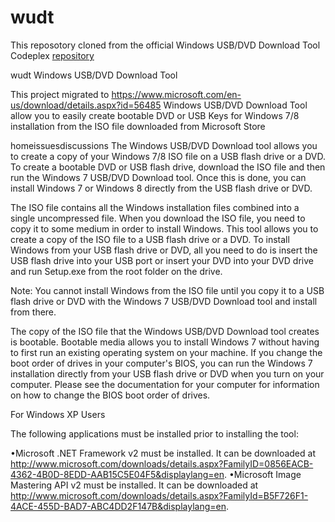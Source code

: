 # wudt
This reposotory cloned from the official 
Windows USB/DVD Download Tool Codeplex [repository](https://archive.codeplex.com/?p=wudt)


wudt
Windows USB/DVD Download Tool

This project migrated to https://www.microsoft.com/en-us/download/details.aspx?id=56485
Windows USB/DVD Download Tool allow you to easily create bootable DVD or USB Keys for Windows 7/8 installation from the ISO file downloaded from Microsoft Store

homeissuesdiscussions
The Windows USB/DVD Download tool allows you to create a copy of your Windows 7/8 ISO file on a USB flash drive or a DVD. To create a bootable DVD or USB flash drive, download the ISO file and then run the Windows 7 USB/DVD Download tool. Once this is done, you can install Windows 7 or Windows 8 directly from the USB flash drive or DVD.

The ISO file contains all the Windows installation files combined into a single uncompressed file. When you download the ISO file, you need to copy it to some medium in order to install Windows. This tool allows you to create a copy of the ISO file to a USB flash drive or a DVD. To install Windows from your USB flash drive or DVD, all you need to do is insert the USB flash drive into your USB port or insert your DVD into your DVD drive and run Setup.exe from the root folder on the drive.

Note: You cannot install Windows from the ISO file until you copy it to a USB flash drive or DVD with the Windows 7 USB/DVD Download tool and install from there.

The copy of the ISO file that the Windows USB/DVD Download tool creates is bootable. Bootable media allows you to install Windows 7 without having to first run an existing operating system on your machine. If you change the boot order of drives in your computer's BIOS, you can run the Windows 7 installation directly from your USB flash drive or DVD when you turn on your computer. Please see the documentation for your computer for information on how to change the BIOS boot order of drives.

For Windows XP Users

The following applications must be installed prior to installing the tool:

•Microsoft .NET Framework v2 must be installed. It can be downloaded at http://www.microsoft.com/downloads/details.aspx?FamilyID=0856EACB-4362-4B0D-8EDD-AAB15C5E04F5&displaylang=en.
•Microsoft Image Mastering API v2 must be installed. It can be downloaded at http://www.microsoft.com/downloads/details.aspx?FamilyId=B5F726F1-4ACE-455D-BAD7-ABC4DD2F147B&displaylang=en.
